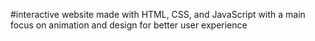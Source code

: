 #interactive website made with HTML, CSS, and JavaScript with a main focus on animation and design for better user experience
